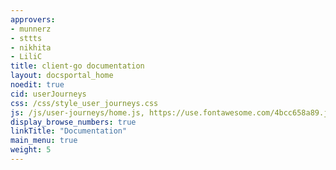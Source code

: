 ```yaml
---
approvers:
- munnerz
- sttts
- nikhita
- LiliC
title: client-go documentation
layout: docsportal_home
noedit: true
cid: userJourneys
css: /css/style_user_journeys.css
js: /js/user-journeys/home.js, https://use.fontawesome.com/4bcc658a89.js
display_browse_numbers: true
linkTitle: "Documentation"
main_menu: true
weight: 5
---
```



